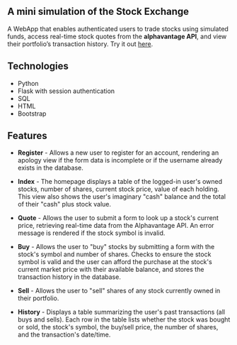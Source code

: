 A mini simulation of the Stock Exchange
---
A WebApp that enables authenticated users to trade stocks using simulated funds, access real-time stock quotes from the **alphavantage API**, and view their portfolio’s transaction history.
Try it out [here](https://stockex.onrender.com/).

<!-- more -->

## Technologies
* Python
* Flask with session authentication
* SQL
* HTML
* Bootstrap

## Features
* **Register** - Allows a new user to register for an account, rendering an apology view if the form data is incomplete or if the username already exists in the database.

* **Index** - The homepage displays a table of the logged-in user's owned stocks, number of shares, current stock price, value of each holding. This view also shows the user's imaginary "cash" balance and the total of their "cash" plus stock value.

* **Quote** - Allows the user to submit a form to look up a stock's current price, retrieving real-time data from the Alphavantage API. An error message is rendered if the stock symbol is invalid.

* **Buy** - Allows the user to "buy" stocks by submitting a form with the stock's symbol and number of shares. Checks to ensure the stock symbol is valid and the user can afford the purchase at the stock's current market price with their available balance, and stores the transaction history in the database.

* **Sell** - Allows the user to "sell" shares of any stock currently owned in their portfolio.

* **History** - Displays a table summarizing the user's past transactions (all buys and sells). Each row in the table lists whether the stock was bought or sold, the stock's symbol, the buy/sell price, the number of shares, and the transaction's date/time.
